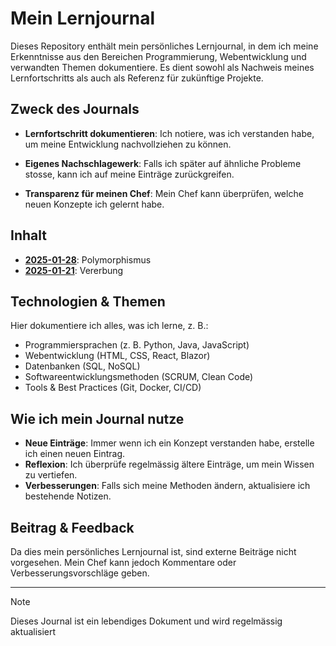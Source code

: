 # Mein Lernjournal

Dieses Repository enthält mein persönliches Lernjournal, in dem ich meine Erkenntnisse aus den Bereichen Programmierung, Webentwicklung und verwandten Themen dokumentiere. Es dient sowohl als Nachweis meines Lernfortschritts als auch als Referenz für zukünftige Projekte.

## Zweck des Journals

-   **Lernfortschritt dokumentieren**: Ich notiere, was ich verstanden habe, um meine Entwicklung nachvollziehen zu können.

-   **Eigenes Nachschlagewerk**: Falls ich später auf ähnliche Probleme stosse, kann ich auf meine Einträge zurückgreifen.

-   **Transparenz für meinen Chef**: Mein Chef kann überprüfen, welche neuen Konzepte ich gelernt habe.

## Inhalt

-   **[2025-01-28](./2025-01-28/)**: Polymorphismus
-   **[2025-01-21](./2025-01-21/)**: Vererbung

## Technologien & Themen

Hier dokumentiere ich alles, was ich lerne, z. B.:

-   Programmiersprachen (z. B. Python, Java, JavaScript)
-   Webentwicklung (HTML, CSS, React, Blazor)
-   Datenbanken (SQL, NoSQL)
-   Softwareentwicklungsmethoden (SCRUM, Clean Code)
-   Tools & Best Practices (Git, Docker, CI/CD)

## Wie ich mein Journal nutze

-   **Neue Einträge**: Immer wenn ich ein Konzept verstanden habe, erstelle ich einen neuen Eintrag.
-   **Reflexion**: Ich überprüfe regelmässig ältere Einträge, um mein Wissen zu vertiefen.
-   **Verbesserungen**: Falls sich meine Methoden ändern, aktualisiere ich bestehende Notizen.

## Beitrag & Feedback

Da dies mein persönliches Lernjournal ist, sind externe Beiträge nicht vorgesehen. Mein Chef kann jedoch Kommentare oder Verbesserungsvorschläge geben.

---

> [!NOTE]
> Dieses Journal ist ein lebendiges Dokument und wird regelmässig aktualisiert
